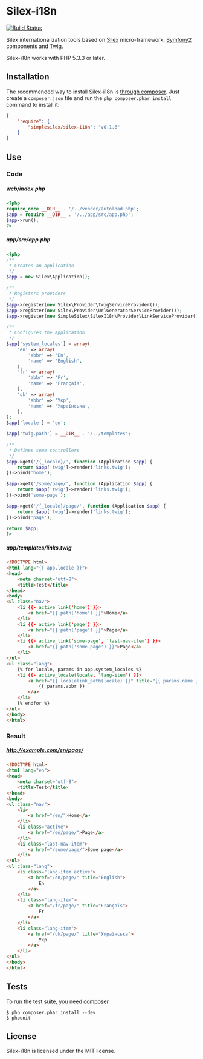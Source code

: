 Silex-i18n
==========
[![Build Status](https://travis-ci.org/simplesilex/silex-i18n.svg?branch=master)](https://travis-ci.org/simplesilex/silex-i18n)

Silex internationalization tools based on [Silex][1] micro-framework, [Symfony2][2] components and [Twig][3].

Silex-i18n works with PHP 5.3.3 or later.

## Installation

The recommended way to install Silex-i18n is [through
composer](http://getcomposer.org). Just create a `composer.json` file and
run the `php composer.phar install` command to install it:
```json
{
    "require": {
        "simplesilex/silex-i18n": "v0.1.6"
    }
}
```

## Use

### Code

##### web/index.php
```php
<?php
require_once __DIR__ . '/../vendor/autoload.php';
$app = require __DIR__ . '/../app/src/app.php';
$app->run();
?>
```

##### app/src/app.php
```php
<?php
/**
 * Creates an application
 */
$app = new Silex\Application();

/**
 * Registers providers
 */
$app->register(new Silex\Provider\TwigServiceProvider());
$app->register(new Silex\Provider\UrlGeneratorServiceProvider());
$app->register(new SimpleSilex\SilexI18n\Provider\LinkServiceProvider());

/**
 * Configures the application
 */
$app['system_locales'] = array(
    'en' => array(
        'abbr' => 'En',
        'name' => 'English',
    ),
    'fr' => array(
        'abbr' => 'Fr',
        'name' => 'Français',
    ),
    'uk' => array(
        'abbr' => 'Укр',
        'name' => 'Українська',
    ),
);
$app['locale'] = 'en';

$app['twig.path'] = __DIR__ . '/../templates';

/**
 * Defines some controllers
 */
$app->get('/{_locale}/', function (Application $app) {
    return $app['twig']->render('links.twig');
})->bind('home');

$app->get('/some/page/', function (Application $app) {
    return $app['twig']->render('links.twig');
})->bind('some-page');

$app->get('/{_locale}/page/', function (Application $app) {
    return $app['twig']->render('links.twig');
})->bind('page');

return $app;
?>
```

##### app/templates/links.twig
```html
<!DOCTYPE html>
<html lang="{{ app.locale }}">
<head>
    <meta charset="utf-8">
    <title>Test</title>
</head>
<body>
<ul class="nav">
    <li {{- active_link('home') }}>
        <a href="{{ path('home') }}">Home</a>
    </li>
    <li {{- active_link('page') }}>
        <a href="{{ path('page') }}">Page</a>
    </li>
    <li {{- active_link('some-page', 'last-nav-item') }}>
        <a href="{{ path('some-page') }}">Page</a>
    </li>
</ul>
<ul class="lang">
    {% for locale, params in app.system_locales %}
    <li {{- active_locale(locale, 'lang-item') }}>
        <a href="{{ localelink_path(locale) }}" title="{{ params.name }}">
            {{ params.abbr }}
        </a>
    </li>
    {% endfor %}
</ul>
</body>
</html>
```

### Result

##### http://example.com/en/page/
```html
<!DOCTYPE html>
<html lang="en">
<head>
    <meta charset="utf-8">
    <title>Test</title>
</head>
<body>
<ul class="nav">
    <li>
        <a href="/en/">Home</a>
    </li>
    <li class="active">
        <a href="/en/page/">Page</a>
    </li>
    <li class="last-nav-item">
        <a href="/some/page/">Some page</a>
    </li>
</ul>
<ul class="lang">
    <li class="lang-item active">
        <a href="/en/page/" title="English">
            En
        </a>
    </li>
    <li class="lang-item">
        <a href="/fr/page/" title="Français">
            Fr
        </a>
    </li>
    <li class="lang-item">
        <a href="/uk/page/" title="Українська">
            Укр
        </a>
    </li>
</ul>
</body>
</html>
```

## Tests

To run the test suite, you need [composer](http://getcomposer.org).

    $ php composer.phar install --dev
    $ phpunit

## License

Silex-i18n is licensed under the MIT license.

[1]: http://silex.sensiolabs.org
[2]: http://symfony.com
[3]: http://twig.sensiolabs.org

